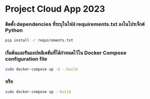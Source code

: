 # Project Cloud App 2023
  ### ติดตั้ง dependencies ที่ระบุในไฟล์ requirements.txt ลงในโปรเจ็กต์ Python
  ```sh
  pip install -r requirements.txt
  ```
  ### เริ่มต้นและรันแอปพลิเคชันที่ได้กำหนดไว้ใน Docker Compose configuration file
  ```sh
  sudo docker-compose up -d --build
  ```
  ### หรือ
  ```sh
  sudo docker-compose up --build
  ```
